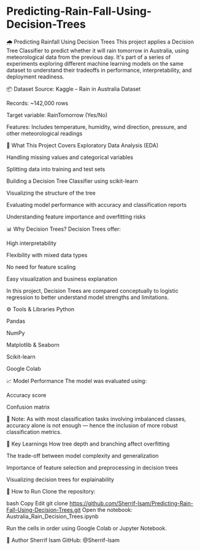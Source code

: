 # Predicting-Rain-Fall-Using-Decision-Trees


🌧️ Predicting Rainfall Using Decision Trees
This project applies a Decision Tree Classifier to predict whether it will rain tomorrow in Australia, using meteorological data from the previous day. It's part of a series of experiments exploring different machine learning models on the same dataset to understand their tradeoffs in performance, interpretability, and deployment readiness.

📦 Dataset
Source: Kaggle – Rain in Australia Dataset

Records: ~142,000 rows

Target variable: RainTomorrow (Yes/No)

Features: Includes temperature, humidity, wind direction, pressure, and other meteorological readings

🧠 What This Project Covers
Exploratory Data Analysis (EDA)

Handling missing values and categorical variables

Splitting data into training and test sets

Building a Decision Tree Classifier using scikit-learn

Visualizing the structure of the tree

Evaluating model performance with accuracy and classification reports

Understanding feature importance and overfitting risks

📊 Why Decision Trees?
Decision Trees offer:

High interpretability

Flexibility with mixed data types

No need for feature scaling

Easy visualization and business explanation

In this project, Decision Trees are compared conceptually to logistic regression to better understand model strengths and limitations.

⚙️ Tools & Libraries
Python

Pandas

NumPy

Matplotlib & Seaborn

Scikit-learn

Google Colab

📈 Model Performance
The model was evaluated using:

Accuracy score

Confusion matrix



📌 Note: As with most classification tasks involving imbalanced classes, accuracy alone is not enough — hence the inclusion of more robust classification metrics.

🧠 Key Learnings
How tree depth and branching affect overfitting

The trade-off between model complexity and generalization

Importance of feature selection and preprocessing in decision trees

Visualizing decision trees for explainability

🚀 How to Run
Clone the repository:

bash
Copy
Edit
git clone https://github.com/Sherrif-Isam/Predicting-Rain-Fall-Using-Decision-Trees.git
Open the notebook: Australia_Rain_Decision_Trees.ipynb

Run the cells in order using Google Colab or Jupyter Notebook.

📌 Author
Sherrif Isam
GitHub: @Sherrif-Isam

